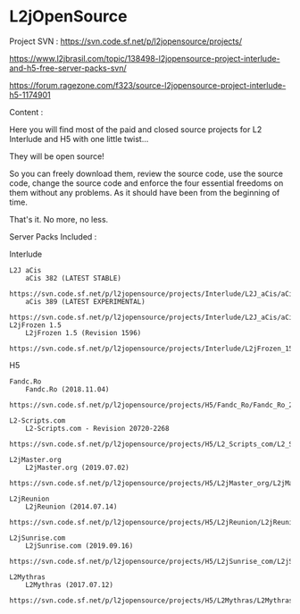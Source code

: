 # L2jOpenSource

Project SVN : https://svn.code.sf.net/p/l2jopensource/projects/ 

https://www.l2jbrasil.com/topic/138498-l2jopensource-project-interlude-and-h5-free-server-packs-svn/

https://forum.ragezone.com/f323/source-l2jopensource-project-interlude-h5-1174901

 Content :

Here you will find most of the paid and closed source projects for L2 Interlude and H5 with one little twist...

They will be open source!

So you can freely download them, review the source code, use the source code, change the source code and enforce the four essential freedoms on them without any problems. As it should have been from the beginning of time.

That's it. No more, no less.

 

Server Packs Included :

 

Interlude

 

    L2J aCis
        aCis 382 (LATEST STABLE)
        https://svn.code.sf.net/p/l2jopensource/projects/Interlude/L2J_aCis/aCis_382_LATEST_STABLE/
        aCis 389 (LATEST EXPERIMENTAL)
        https://svn.code.sf.net/p/l2jopensource/projects/Interlude/L2J_aCis/aCis_389_LATEST_EXPERIMENTAL/
    L2jFrozen 1.5
        L2jFrozen 1.5 (Revision 1596)
        https://svn.code.sf.net/p/l2jopensource/projects/Interlude/L2jFrozen_15/L2jFrozen_15_Revision_1596/

 

H5

 

    Fandc.Ro
        Fandc.Ro (2018.11.04)
        https://svn.code.sf.net/p/l2jopensource/projects/H5/Fandc_Ro/Fandc_Ro_2018_11_04/
         
    L2-Scripts.com
        L2-Scripts.com - Revision 20720-2268
        https://svn.code.sf.net/p/l2jopensource/projects/H5/L2_Scripts_com/L2_Scripts_Revision_20720_2268/
         
    L2jMaster.org
        L2jMaster.org (2019.07.02)
        https://svn.code.sf.net/p/l2jopensource/projects/H5/L2jMaster_org/L2jMaster_org_2019_07_02/
         
    L2jReunion
        L2jReunion (2014.07.14)
        https://svn.code.sf.net/p/l2jopensource/projects/H5/L2jReunion/L2jReunion_2014_07_14/
         
    L2jSunrise.com
        L2jSunrise.com (2019.09.16)
        https://svn.code.sf.net/p/l2jopensource/projects/H5/L2jSunrise_com/L2jSunrise_com_2019_09_16/
         
    L2Mythras
        L2Mythras (2017.07.12)
        https://svn.code.sf.net/p/l2jopensource/projects/H5/L2Mythras/L2Mythras_2017_07_12/
